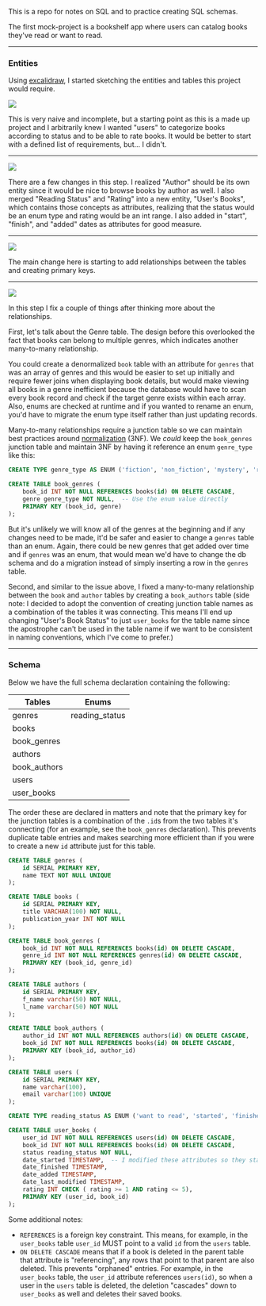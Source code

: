 This is a repo for notes on SQL and to practice creating SQL schemas.

The first mock-project is a bookshelf app where users can catalog books they've read or want to read.

---

### Entities

Using [excalidraw](https://excalidraw.com/), I started sketching the entities and tables this project would require.

![][sketch1]

This is very naive and incomplete, but a starting point as this is a made up project and I
arbitrarily knew I wanted "users" to categorize books according to status and to be able to rate
books. It would be better to start with a defined list of requirements, but... I didn't.

---

![][sketch2]

There are a few changes in this step. I realized "Author" should be its own entity
since it would be nice to browse books by author as well. I also merged "Reading Status" and
"Rating" into a new entity, "User's Books", which contains those concepts as attributes, realizing
that the status would be an enum type and rating would be an int range. I also added in "start",
"finish", and "added" dates as attributes for good measure.

---

![][sketch3]

The main change here is starting to add relationships between the tables and creating primary keys.

---

![][sketch4]

In this step I fix a couple of things after thinking more about the relationships.

First, let's talk about the Genre table. The design before this overlooked the fact that books can
belong to multiple genres, which indicates another many-to-many relationship.

You could create a denormalized `book` table with an attribute for `genres` that was an array of
genres and this would be easier to set up initially and require fewer joins when displaying book
details, but would make viewing all books in a genre inefficient because the database would have to
scan every book record and check if the target genre exists within each array. Also, enums are
checked at runtime and if you wanted to rename an enum, you'd have to migrate the enum type itself
rather than just updating records.

Many-to-many relationships require a junction table so we can maintain best practices around
[normalization][normalization-link] (3NF). We _could_ keep the `book_genres` junction table and
maintain 3NF by having it reference an enum `genre_type` like this:

```sql
CREATE TYPE genre_type AS ENUM ('fiction', 'non_fiction', 'mystery', 'romance', 'sci_fi');

CREATE TABLE book_genres (
    book_id INT NOT NULL REFERENCES books(id) ON DELETE CASCADE,
    genre genre_type NOT NULL,  -- Use the enum value directly
    PRIMARY KEY (book_id, genre)
);
```

But it's unlikely we will know all of the genres at the beginning and if any changes need to be
made, it'd be safer and easier to change a `genres` table than an enum. Again, there could be
new genres that get added over time and if `genres` was an enum, that would mean we'd have to change
the db schema and do a migration instead of simply inserting a row in the `genres` table.

Second, and similar to the issue above, I fixed a many-to-many relationship between the `book` and
`author` tables by creating a `book_authors` table (side note: I decided to adopt the convention of
creating junction table names as a combination of the tables it was connecting. This means I'll end
up changing "User's Book Status" to just `user_books` for the table name since the apostrophe can't
be used in the table name if we want to be consistent in naming conventions, which I've come to prefer.)

---

### Schema

Below we have the full schema declaration containing the following:

| Tables       | Enums          |
| ------------ | -------------- |
| genres       | reading_status |
| books        |                |
| book_genres  |                |
| authors      |                |
| book_authors |                |
| users        |                |
| user_books   |                |

The order these are declared in matters and note that the primary key for the junction tables is a
combination of the `.id`s from the two tables it's connecting (for an example, see the `book_genres`
declaration). This prevents duplicate table entries and makes searching more efficient than if you
were to create a new `id` attribute just for this table.

```sql
CREATE TABLE genres (
    id SERIAL PRIMARY KEY,
    name TEXT NOT NULL UNIQUE
);

CREATE TABLE books (
    id SERIAL PRIMARY KEY,
    title VARCHAR(100) NOT NULL,
    publication_year INT NOT NULL
);

CREATE TABLE book_genres (
    book_id INT NOT NULL REFERENCES books(id) ON DELETE CASCADE,
    genre_id INT NOT NULL REFERENCES genres(id) ON DELETE CASCADE,
    PRIMARY KEY (book_id, genre_id)
);

CREATE TABLE authors (
    id SERIAL PRIMARY KEY,
    f_name varchar(50) NOT NULL,
    l_name varchar(50) NOT NULL
);

CREATE TABLE book_authors (
    author_id INT NOT NULL REFERENCES authors(id) ON DELETE CASCADE,
    book_id INT NOT NULL REFERENCES books(id) ON DELETE CASCADE,
    PRIMARY KEY (book_id, author_id)
);

CREATE TABLE users (
    id SERIAL PRIMARY KEY,
    name varchar(100),
    email varchar(100) UNIQUE
);

CREATE TYPE reading_status AS ENUM ('want to read', 'started', 'finished', 'paused');  -- I added a new status, "paused" just because.

CREATE TABLE user_books (
    user_id INT NOT NULL REFERENCES users(id) ON DELETE CASCADE,
    book_id INT NOT NULL REFERENCES books(id) ON DELETE CASCADE,
    status reading_status NOT NULL,
    date_started TIMESTAMP,  -- I modified these attributes so they start with 'date' and are a consistent tense.
    date_finished TIMESTAMP,
    date_added TIMESTAMP,
    date_last_modified TIMESTAMP,
    rating INT CHECK ( rating >= 1 AND rating <= 5),
    PRIMARY KEY (user_id, book_id)
);
```

Some additional notes:

- `REFERENCES` is a foreign key constraint. This means, for example, in the `user_books` table
  `user_id` MUST point to a valid `id` from the `users` table.
- `ON DELETE CASCADE` means that if a book is deleted in the parent table that attribute is
  "referencing", any rows that point to that parent are also deleted. This prevents
  "orphaned" entries. For example, in the `user_books` table, the `user_id` attribute references
  `users(id)`, so when a user in the `users` table is deleted, the deletion "cascades" down to
  `user_books` as well and deletes their saved books.


<!-- LINK SOURCES -->

[sketch1]: ./images/sketch1.png
[sketch2]: ./images/sketch2.png
[sketch3]: ./images/sketch3.png
[sketch4]: ./images/sketch4.png
[normalization-link]: ./normalization-notes.md

<!-- END LINK REFERENCES -->
